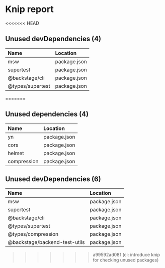 # Knip report

<<<<<<< HEAD
## Unused devDependencies (4)

| Name             | Location     |
|:-----------------|:-------------|
| msw              | package.json |
| supertest        | package.json |
| @backstage/cli   | package.json |
| @types/supertest | package.json |
=======
## Unused dependencies (4)

| Name        | Location     |
|:------------|:-------------|
| yn          | package.json |
| cors        | package.json |
| helmet      | package.json |
| compression | package.json |

## Unused devDependencies (6)

| Name                          | Location     |
|:------------------------------|:-------------|
| msw                           | package.json |
| supertest                     | package.json |
| @backstage/cli                | package.json |
| @types/supertest              | package.json |
| @types/compression            | package.json |
| @backstage/backend-test-utils | package.json |
>>>>>>> a99592ad081 (ci: introduce knip for checking unused packages)

